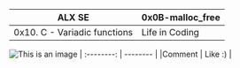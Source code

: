 |   ALX SE   |  0x0B-malloc_free  |
| :--------: | -------- |
| 0x10. C - Variadic functions     | Life in Coding      |
  ![This is an image](https://myoctocat.com/assets/images/base-octocat.svg)
| :--------: | -------- |
|Comment      | Like :)     |

